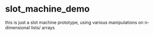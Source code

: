 # slot_machine_demo
this is just a slot machine prototype, using various manipulations  on n- dimensional lists/ arrays   
